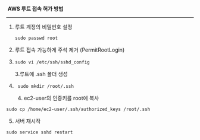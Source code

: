 ​									**AWS 루트 접속 허가 방법**

------

1. 루트 계정의 비밀번호 설정

   ```
   sudo passwd root
   ```

2. 루트 접속 가능하게 주석 제거 (PermitRootLogin)

3. ```
   sudo vi /etc/ssh/sshd_config
   ```

   3.루트에 .ssh 폴더 생성

4. ```
    sudo mkdir /root/.ssh
   ```

   4. ec2-user의 인증키를 root에 복사

```
sudo cp /home/ec2-user/.ssh/authorized_keys /root/.ssh
```

5. 서버 재시작 

```
sudo service sshd restart
```

